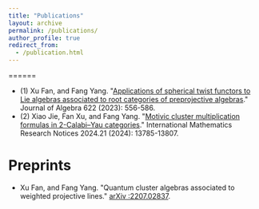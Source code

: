 ```yaml
---
title: "Publications"
layout: archive
permalink: /publications/
author_profile: true
redirect_from:
  - /publication.html
---
```

======
* (1) Xu Fan, and Fang Yang. "[Applications of spherical twist functors to Lie algebras associated to root categories of preprojective algebras](https://doi.org/10.1016/j.jalgebra.2023.02.005)."
Journal of Algebra 622 (2023): 556-586.
* (2) Xiao Jie, Fan Xu, and Fang Yang. "[Motivic cluster multiplication formulas in 2-Calabi–Yau categories]( https://doi.org/10.1093/imrn/rnae220)." 
International Mathematics Research Notices 2024.21 (2024): 13785-13807.

Preprints
======
* Xu Fan, and Fang Yang. "Quantum cluster algebras associated to weighted projective lines." [arXiv :2207.02837](https://arxiv.org/abs/2207.02837).


